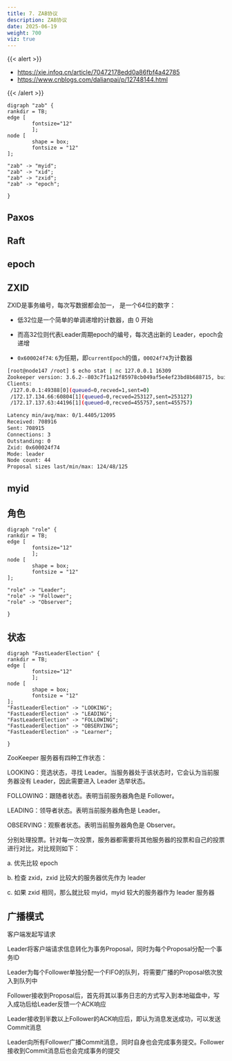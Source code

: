 ```yaml
---
title: 7. ZAB协议
description: ZAB协议
date: 2025-06-19
weight: 700
viz: true
---
```


<style>
th, td {
  border: 1px solid rgb(190, 190, 190);
}
</style>

{{< alert >}}

- https://xie.infoq.cn/article/70472178edd0a86fbf4a42785
- https://www.cnblogs.com/dalianpai/p/12748144.html

{{< /alert >}}



```viz-dot
digraph "zab" {
rankdir = TB;
edge [
        fontsize="12"
        ];
node [
        shape = box;
        fontsize = "12"
];

"zab" -> "myid";
"zab" -> "xid";
"zab" -> "zxid";
"zab" -> "epoch";

}
```



## Paxos


## Raft

## epoch


## ZXID

ZXID是事务编号，每次写数据都会加一， 是一个64位的数字：
- 低32位是一个简单的单调递增的计数器，由 0 开始
- 而高32位则代表Leader周期epoch的编号，每次选出新的 Leader，epoch会递增

- `0x600024f74`: `6`为任期，即`currentEpoch`的值，`00024f74`为计数器
```bash
[root@node147 /root] $ echo stat | nc 127.0.0.1 16309
Zookeeper version: 3.6.2--803c7f1a12f85978cb049af5e4ef23bd8b688715, built on 09/04/2020 12:44 GMT
Clients:
 /127.0.0.1:49388[0](queued=0,recved=1,sent=0)
 /172.17.134.66:60804[1](queued=0,recved=253127,sent=253127)
 /172.17.137.63:44196[1](queued=0,recved=455757,sent=455757)

Latency min/avg/max: 0/1.4405/12095
Received: 708916
Sent: 708915
Connections: 3
Outstanding: 0
Zxid: 0x600024f74
Mode: leader
Node count: 44
Proposal sizes last/min/max: 124/48/125

```



## myid


## 角色

```viz-dot
digraph "role" {
rankdir = TB;
edge [
        fontsize="12"
        ];
node [
        shape = box;
        fontsize = "12"
];

"role" -> "Leader";
"role" -> "Follower";
"role" -> "Observer";

}
```


## 状态

```viz-dot
digraph "FastLeaderElection" {
rankdir = TB;
edge [
        fontsize="12"
        ];
node [
        shape = box;
        fontsize = "12"
];
"FastLeaderElection" -> "LOOKING";
"FastLeaderElection" -> "LEADING";
"FastLeaderElection" -> "FOLLOWING";
"FastLeaderElection" -> "OBSERVING";
"FastLeaderElection" -> "Learner";

}
```



ZooKeeper 服务器有四种工作状态：

 LOOKING：竞选状态，寻找 Leader。当服务器处于该状态时，它会认为当前服务器没有 Leader，因此需要进入 Leader 选举状态。

 FOLLOWING：跟随者状态。表明当前服务器角色是 Follower。

 LEADING：领导者状态。表明当前服务器角色是 Leader。

 OBSERVING：观察者状态。表明当前服务器角色是 Observer。



分别处理投票。针对每一次投票，服务器都需要将其他服务器的投票和自己的投票进行对比，对比规则如下：

a. 优先比较 epoch

b. 检查 zxid，zxid 比较大的服务器优先作为 leader

c. 如果 zxid 相同，那么就比较 myid，myid 较大的服务器作为 leader 服务器




## 广播模式


客户端发起写请求

Leader将客户端请求信息转化为事务Proposal，同时为每个Proposal分配一个事务ID

Leader为每个Follower单独分配一个FIFO的队列，将需要广播的Proposal依次放入到队列中

Follower接收到Proposal后，首先将其以事务日志的方式写入到本地磁盘中，写入成功后给Leader反馈一个ACK响应

Leader接收到半数以上Follower的ACK响应后，即认为消息发送成功，可以发送Commit消息

Leader向所有Follower广播Commit消息，同时自身也会完成事务提交。Follower接收到Commit消息后也会完成事务的提交















